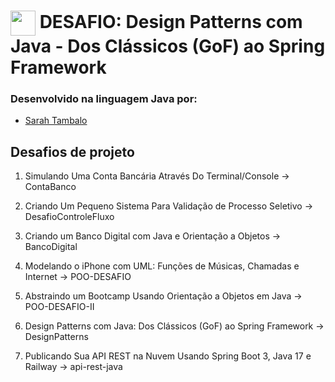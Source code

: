# <img align="center" width="40px" src="https://hermes.digitalinnovation.one/assets/diome/logo-minimized.png"> DESAFIO: Design Patterns com Java - Dos Clássicos (GoF) ao Spring Framework

### Desenvolvido na linguagem Java por:

- [Sarah Tambalo](https://github.com/sarahtambalo)

## Desafios de projeto

1. Simulando Uma Conta Bancária Através Do Terminal/Console -> ContaBanco

2. Criando Um Pequeno Sistema Para Validação de Processo Seletivo -> DesafioControleFluxo

3. Criando um Banco Digital com Java e Orientação a Objetos -> BancoDigital

4. Modelando o iPhone com UML: Funções de Músicas, Chamadas e Internet -> POO-DESAFIO

5. Abstraindo um Bootcamp Usando Orientação a Objetos em Java -> POO-DESAFIO-II

6. Design Patterns com Java: Dos Clássicos (GoF) ao Spring Framework -> DesignPatterns

7. Publicando Sua API REST na Nuvem Usando Spring Boot 3, Java 17 e Railway -> api-rest-java